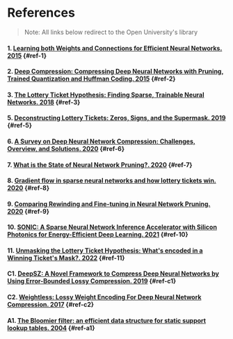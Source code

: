# References

> Note: All links below redirect to the Open University's library

#### 1. [Learning both Weights and Connections for Efficient Neural Networks. 2015](http://elib.openu.ac.il/login?url=https://search.ebscohost.com/login.aspx?direct=true&db=edsarx&AN=edsarx.1506.02626&site=eds-live&scope=site) {#ref-1}

#### 2. [Deep Compression: Compressing Deep Neural Networks with Pruning, Trained Quantization and Huffman Coding. 2015](http://elib.openu.ac.il/login?url=https://search.ebscohost.com/login.aspx?direct=true&db=edsarx&AN=edsarx.1510.00149&site=eds-live&scope=site) {#ref-2}

#### 3. [**The Lottery Ticket Hypothesis: Finding Sparse, Trainable Neural Networks. 2018**](http://elib.openu.ac.il/login?url=https://search.ebscohost.com/login.aspx?direct=true&db=edsarx&AN=edsarx.1803.03635&site=eds-live&scope=site) {#ref-3}

#### 5. [**Deconstructing Lottery Tickets: Zeros, Signs, and the Supermask. 2019**](http://elib.openu.ac.il/login?url=https://search.ebscohost.com/login.aspx?direct=true&db=edsarx&AN=edsarx.1905.01067&site=eds-live&scope=site) {#ref-5}

#### 6. [A Survey on Deep Neural Network Compression: Challenges, Overview, and Solutions. 2020](http://elib.openu.ac.il/login?url=https://search.ebscohost.com/login.aspx?direct=true&db=edsarx&AN=edsarx.2010.03954&site=eds-live&scope=site) {#ref-6}

#### 7. [**What is the State of Neural Network Pruning?. 2020**](http://elib.openu.ac.il/login?url=https://search.ebscohost.com/login.aspx?direct=true&db=edsarx&AN=edsarx.2003.03033&site=eds-live&scope=site) {#ref-7}

#### 8. [Gradient flow in sparse neural networks and how lottery tickets win. 2020](http://elib.openu.ac.il/login?url=https://search.ebscohost.com/login.aspx?direct=true&db=edsarx&AN=edsarx.2010.03533&site=eds-live&scope=site) {#ref-8}

#### 9. [**Comparing Rewinding and Fine-tuning in Neural Network Pruning. 2020**](http://elib.openu.ac.il/login?url=https://search.ebscohost.com/login.aspx?direct=true&db=edsarx&AN=edsarx.2003.02389&site=eds-live&scope=site) {#ref-9}

#### 10. [SONIC: A Sparse Neural Network Inference Accelerator with Silicon Photonics for Energy-Efficient Deep Learning. 2021](http://elib.openu.ac.il/login?url=https://search.ebscohost.com/login.aspx?direct=true&db=edsarx&AN=edsarx.2109.04459&site=eds-live&scope=site) {#ref-10}

#### 11. [**Unmasking the Lottery Ticket Hypothesis: What's encoded in a Winning Ticket's Mask?. 2022**](http://elib.openu.ac.il/login?url=https://search.ebscohost.com/login.aspx?direct=true&db=edsarx&AN=edsarx.2210.03044&site=eds-live&scope=site) {#ref-11}

#### C1. [DeepSZ: A Novel Framework to Compress Deep Neural Networks by Using Error-Bounded Lossy Compression. 2019](http://elib.openu.ac.il/login?url=https://search.ebscohost.com/login.aspx?direct=true&db=edsarx&AN=edsarx.1901.09124&site=eds-live&scope=site) {#ref-c1}

#### C2. [Weightless: Lossy Weight Encoding For Deep Neural Network Compression. 2017]() {#ref-c2}

#### A1. [The Bloomier filter: an efficient data structure for static support lookup tables. 2004](http://elib.openu.ac.il/login?url=https://search.ebscohost.com/login.aspx?direct=true&db=edscma&AN=edscma.982797&site=eds-live&scope=site) {#ref-a1}